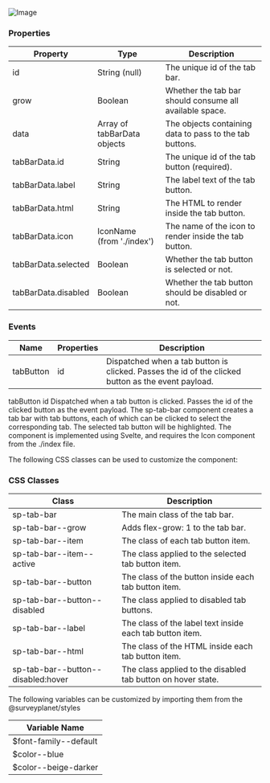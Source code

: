 ![Image](https://user-images.githubusercontent.com/747587/209881571-b27372dd-7ae9-4702-ab34-a4ebb8fd2314.png)

### Properties

| Property            | Type                        | Description                                             |
| ------------------- | --------------------------- | ------------------------------------------------------- |
| id                  | String (null)               | The unique id of the tab bar.                           |
| grow                | Boolean                     | Whether the tab bar should consume all available space. |
| data                | Array of tabBarData objects | The objects containing data to pass to the tab buttons. |
| tabBarData.id       | String                      | The unique id of the tab button (required).             |
| tabBarData.label    | String                      | The label text of the tab button.                       |
| tabBarData.html     | String                      | The HTML to render inside the tab button.               |
| tabBarData.icon     | IconName (from './index')   | The name of the icon to render inside the tab button.   |
| tabBarData.selected | Boolean                     | Whether the tab button is selected or not.              |
| tabBarData.disabled | Boolean                     | Whether the tab button should be disabled or not.       |

### Events

| Name      | Properties | Description                                                                                        |
| --------- | ---------- | -------------------------------------------------------------------------------------------------- |
| tabButton | id         | Dispatched when a tab button is clicked. Passes the id of the clicked button as the event payload. |

tabButton id Dispatched when a tab button is clicked. Passes the id of the clicked button as the event payload.
The sp-tab-bar component creates a tab bar with tab buttons, each of which can be clicked to select the corresponding tab. The selected tab button will be highlighted. The component is implemented using Svelte, and requires the Icon component from the ./index file.

The following CSS classes can be used to customize the component:

### CSS Classes

| Class                              | Description                                                  |
| ---------------------------------- | ------------------------------------------------------------ |
| sp-tab-bar                         | The main class of the tab bar.                               |
| sp-tab-bar--grow                   | Adds flex-grow: 1 to the tab bar.                            |
| sp-tab-bar--item                   | The class of each tab button item.                           |
| sp-tab-bar--item--active           | The class applied to the selected tab button item.           |
| sp-tab-bar--button                 | The class of the button inside each tab button item.         |
| sp-tab-bar--button--disabled       | The class applied to disabled tab buttons.                   |
| sp-tab-bar--label                  | The class of the label text inside each tab button item.     |
| sp-tab-bar--html                   | The class of the HTML inside each tab button item.           |
| sp-tab-bar--button--disabled:hover | The class applied to the disabled tab button on hover state. |

The following variables can be customized by importing them from the @surveyplanet/styles

| Variable Name         |
| --------------------- |
| $font-family--default |
| $color--blue          |
| $color--beige-darker  |
